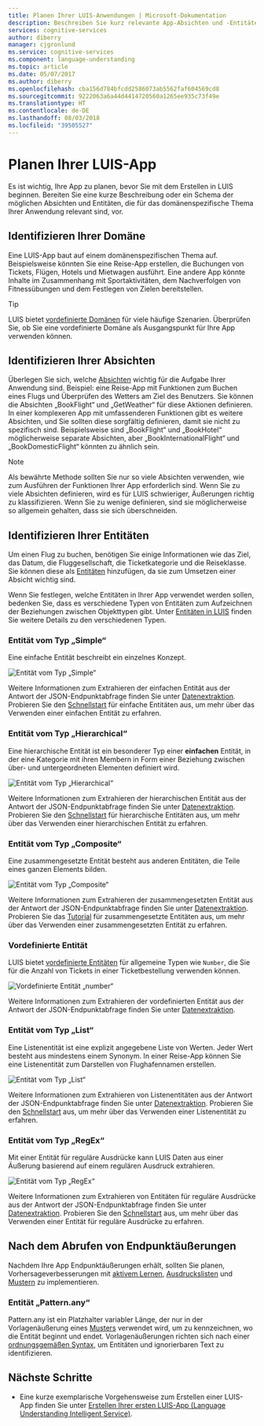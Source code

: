 ```yaml
---
title: Planen Ihrer LUIS-Anwendungen | Microsoft-Dokumentation
description: Beschreiben Sie kurz relevante App-Absichten und -Entitäten, und erstellen Sie dann Ihre Anwendungspläne in Language Understanding Intelligent Service (LUIS).
services: cognitive-services
author: diberry
manager: cjgronlund
ms.service: cognitive-services
ms.component: language-understanding
ms.topic: article
ms.date: 05/07/2017
ms.author: diberry
ms.openlocfilehash: cba156d784bfcdd2586073ab5562faf604569cd8
ms.sourcegitcommit: 9222063a6a44d4414720560a1265ee935c73f49e
ms.translationtype: HT
ms.contentlocale: de-DE
ms.lasthandoff: 08/03/2018
ms.locfileid: "39505527"
---
```

# <a name="plan-your-luis-app"></a>Planen Ihrer LUIS-App

Es ist wichtig, Ihre App zu planen, bevor Sie mit dem Erstellen in LUIS beginnen. Bereiten Sie eine kurze Beschreibung oder ein Schema der möglichen Absichten und Entitäten, die für das domänenspezifische Thema Ihrer Anwendung relevant sind, vor.  

## <a name="identify-your-domain"></a>Identifizieren Ihrer Domäne
Eine LUIS-App baut auf einem domänenspezifischen Thema auf.  Beispielsweise könnten Sie eine Reise-App erstellen, die Buchungen von Tickets, Flügen, Hotels und Mietwagen ausführt. Eine andere App könnte Inhalte im Zusammenhang mit Sportaktivitäten, dem Nachverfolgen von Fitnessübungen und dem Festlegen von Zielen bereitstellen. 

> [!TIP]
> LUIS bietet [vordefinierte Domänen](luis-how-to-use-prebuilt-domains.md) für viele häufige Szenarien.
> Überprüfen Sie, ob Sie eine vordefinierte Domäne als Ausgangspunkt für Ihre App verwenden können.

## <a name="identify-your-intents"></a>Identifizieren Ihrer Absichten
Überlegen Sie sich, welche [Absichten](luis-concept-intent.md) wichtig für die Aufgabe Ihrer Anwendung sind. Beispiel: eine Reise-App mit Funktionen zum Buchen eines Flugs und Überprüfen des Wetters am Ziel des Benutzers. Sie können die Absichten „BookFlight“ und „GetWeather“ für diese Aktionen definieren. In einer komplexeren App mit umfassenderen Funktionen gibt es weitere Absichten, und Sie sollten diese sorgfältig definieren, damit sie nicht zu spezifisch sind. Beispielsweise sind „BookFlight“ und „BookHotel“ möglicherweise separate Absichten, aber „BookInternationalFlight“ und „BookDomesticFlight“ könnten zu ähnlich sein.

> [!NOTE]
> Als bewährte Methode sollten Sie nur so viele Absichten verwenden, wie zum Ausführen der Funktionen Ihrer App erforderlich sind. Wenn Sie zu viele Absichten definieren, wird es für LUIS schwieriger, Äußerungen richtig zu klassifizieren. Wenn Sie zu wenige definieren, sind sie möglicherweise so allgemein gehalten, dass sie sich überschneiden.


## <a name="identify-your-entities"></a>Identifizieren Ihrer Entitäten
Um einen Flug zu buchen, benötigen Sie einige Informationen wie das Ziel, das Datum, die Fluggesellschaft, die Ticketkategorie und die Reiseklasse. Sie können diese als [Entitäten](luis-concept-entity-types.md) hinzufügen, da sie zum Umsetzen einer Absicht wichtig sind. 

Wenn Sie festlegen, welche Entitäten in Ihrer App verwendet werden sollen, bedenken Sie, dass es verschiedene Typen von Entitäten zum Aufzeichnen der Beziehungen zwischen Objekttypen gibt. Unter [Entitäten in LUIS](luis-concept-entity-types.md) finden Sie weitere Details zu den verschiedenen Typen.

### <a name="simple-entity"></a>Entität vom Typ „Simple“
Eine einfache Entität beschreibt ein einzelnes Konzept.

![Entität vom Typ „Simple“](./media/luis-plan-your-app/simple-entity.png)

Weitere Informationen zum Extrahieren der einfachen Entität aus der Antwort der JSON-Endpunktabfrage finden Sie unter [Datenextraktion](luis-concept-data-extraction.md#simple-entity-data). Probieren Sie den [Schnellstart](luis-quickstart-primary-and-secondary-data.md) für einfache Entitäten aus, um mehr über das Verwenden einer einfachen Entität zu erfahren.

### <a name="hierarchical-entity"></a>Entität vom Typ „Hierarchical“
Eine hierarchische Entität ist ein besonderer Typ einer **einfachen** Entität, in der eine Kategorie mit ihren Membern in Form einer Beziehung zwischen über- und untergeordneten Elementen definiert wird.

![Entität vom Typ „Hierarchical“](./media/luis-plan-your-app/hierarchical-entity.png)

Weitere Informationen zum Extrahieren der hierarchischen Entität aus der Antwort der JSON-Endpunktabfrage finden Sie unter [Datenextraktion](luis-concept-data-extraction.md#hierarchical-entity-data). Probieren Sie den [Schnellstart](luis-quickstart-intent-and-hier-entity.md) für hierarchische Entitäten aus, um mehr über das Verwenden einer hierarchischen Entität zu erfahren.

### <a name="composite-entity"></a>Entität vom Typ „Composite“
Eine zusammengesetzte Entität besteht aus anderen Entitäten, die Teile eines ganzen Elements bilden. 

![Entität vom Typ „Composite“](./media/luis-plan-your-app/composite-entity.png)

Weitere Informationen zum Extrahieren der zusammengesetzten Entität aus der Antwort der JSON-Endpunktabfrage finden Sie unter [Datenextraktion](luis-concept-data-extraction.md#composite-entity-data). Probieren Sie das [Tutorial](luis-tutorial-composite-entity.md) für zusammengesetzte Entitäten aus, um mehr über das Verwenden einer zusammengesetzten Entität zu erfahren.

### <a name="prebuilt-entity"></a>Vordefinierte Entität
LUIS bietet [vordefinierte Entitäten](luis-prebuilt-entities.md) für allgemeine Typen wie `Number`, die Sie für die Anzahl von Tickets in einer Ticketbestellung verwenden können.

![Vordefinierte Entität „number“](./media/luis-plan-your-app/number-entity.png)

Weitere Informationen zum Extrahieren der vordefinierten Entität aus der Antwort der JSON-Endpunktabfrage finden Sie unter [Datenextraktion](luis-concept-data-extraction.md#prebuilt-entity-data). 

### <a name="list-entity"></a>Entität vom Typ „List“ 
Eine Listenentität ist eine explizit angegebene Liste von Werten. Jeder Wert besteht aus mindestens einem Synonym. In einer Reise-App können Sie eine Listenentität zum Darstellen von Flughafennamen erstellen.

![Entität vom Typ „List“](./media/luis-plan-your-app/list-entity.png)

Weitere Informationen zum Extrahieren von Listenentitäten aus der Antwort der JSON-Endpunktabfrage finden Sie unter [Datenextraktion](luis-concept-data-extraction.md#list-entity-data). Probieren Sie den [Schnellstart](luis-quickstart-intent-and-list-entity.md) aus, um mehr über das Verwenden einer Listenentität zu erfahren.

### <a name="regular-expression-entity"></a>Entität vom Typ „RegEx“
Mit einer Entität für reguläre Ausdrücke kann LUIS Daten aus einer Äußerung basierend auf einem regulären Ausdruck extrahieren.

![Entität vom Typ „RegEx“](./media/luis-plan-your-app/regex-entity.png)

Weitere Informationen zum Extrahieren von Entitäten für reguläre Ausdrücke aus der Antwort der JSON-Endpunktabfrage finden Sie unter [Datenextraktion](luis-concept-data-extraction.md#regular-expression-entity-data). Probieren Sie den [Schnellstart](luis-quickstart-intents-regex-entity.md) aus, um mehr über das Verwenden einer Entität für reguläre Ausdrücke zu erfahren.

## <a name="after-getting-endpoint-utterances"></a>Nach dem Abrufen von Endpunktäußerungen
Nachdem Ihre App Endpunktäußerungen erhält, sollten Sie planen, Vorhersageverbesserungen mit [aktivem Lernen](luis-how-to-review-endoint-utt.md), [Ausdruckslisten](luis-concept-feature.md) und [Mustern](luis-concept-patterns.md) zu implementieren. 

### <a name="patternany-entity"></a>Entität „Pattern.any“
Pattern.any ist ein Platzhalter variabler Länge, der nur in der Vorlagenäußerung eines [Musters](luis-concept-patterns.md) verwendet wird, um zu kennzeichnen, wo die Entität beginnt und endet. Vorlagenäußerungen richten sich nach einer [ordnungsgemäßen Syntax](luis-concept-patterns.md#pattern-syntax), um Entitäten und ignorierbaren Text zu identifizieren.


## <a name="next-steps"></a>Nächste Schritte
* Eine kurze exemplarische Vorgehensweise zum Erstellen einer LUIS-App finden Sie unter [Erstellen Ihrer ersten LUIS-App (Language Understanding Intelligent Service)](luis-get-started-create-app.md).
